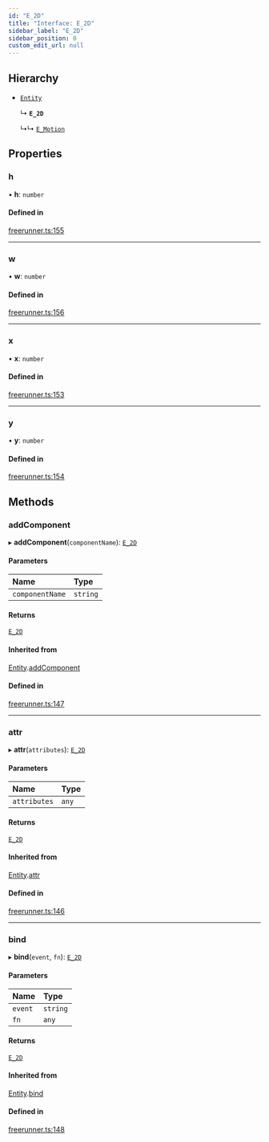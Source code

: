 ```yaml
---
id: "E_2D"
title: "Interface: E_2D"
sidebar_label: "E_2D"
sidebar_position: 0
custom_edit_url: null
---
```


## Hierarchy

- [`Entity`](Entity)

  ↳ **`E_2D`**

  ↳↳ [`E_Motion`](E_Motion)

## Properties

### h

• **h**: `number`

#### Defined in

[freerunner.ts:155](https://github.com/Sebring/freerunner/blob/eaa5ade/src/freerunner.ts#L155)

___

### w

• **w**: `number`

#### Defined in

[freerunner.ts:156](https://github.com/Sebring/freerunner/blob/eaa5ade/src/freerunner.ts#L156)

___

### x

• **x**: `number`

#### Defined in

[freerunner.ts:153](https://github.com/Sebring/freerunner/blob/eaa5ade/src/freerunner.ts#L153)

___

### y

• **y**: `number`

#### Defined in

[freerunner.ts:154](https://github.com/Sebring/freerunner/blob/eaa5ade/src/freerunner.ts#L154)

## Methods

### addComponent

▸ **addComponent**(`componentName`): [`E_2D`](E_2D)

#### Parameters

| Name | Type |
| :------ | :------ |
| `componentName` | `string` |

#### Returns

[`E_2D`](E_2D)

#### Inherited from

[Entity](Entity).[addComponent](Entity#addcomponent)

#### Defined in

[freerunner.ts:147](https://github.com/Sebring/freerunner/blob/eaa5ade/src/freerunner.ts#L147)

___

### attr

▸ **attr**(`attributes`): [`E_2D`](E_2D)

#### Parameters

| Name | Type |
| :------ | :------ |
| `attributes` | `any` |

#### Returns

[`E_2D`](E_2D)

#### Inherited from

[Entity](Entity).[attr](Entity#attr)

#### Defined in

[freerunner.ts:146](https://github.com/Sebring/freerunner/blob/eaa5ade/src/freerunner.ts#L146)

___

### bind

▸ **bind**(`event`, `fn`): [`E_2D`](E_2D)

#### Parameters

| Name | Type |
| :------ | :------ |
| `event` | `string` |
| `fn` | `any` |

#### Returns

[`E_2D`](E_2D)

#### Inherited from

[Entity](Entity).[bind](Entity#bind)

#### Defined in

[freerunner.ts:148](https://github.com/Sebring/freerunner/blob/eaa5ade/src/freerunner.ts#L148)
